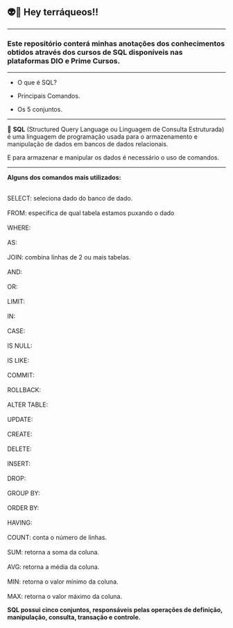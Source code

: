 ## 👽📣 Hey terráqueos!!
---


### Este repositório conterá minhas anotações dos conhecimentos obtidos através dos cursos de SQL disponíveis nas plataformas DIO e Prime Cursos.
---


* O que é SQL?

* Principais Comandos.

* Os 5 conjuntos.

---

🏁 **SQL** (Structured Query Language ou Linguagem de Consulta Estruturada) é uma linguagem de programação usada para o armazenamento e manipulação de dados em bancos de dados relacionais.

E para armazenar e manipular os dados é necessário o uso de comandos.

---

**Alguns dos comandos mais utilizados:**

<br>SELECT: seleciona dado do banco de dado. </br>
<br>FROM: especifica de qual tabela estamos puxando o dado </br> 
<br>WHERE: </br>
<br>AS: </br>
<br>JOIN: combina linhas de 2 ou mais tabelas. </br>
<br>AND: </br>
<br>OR: </br>
<br>LIMIT: </br>
<br>IN: </br>
<br>CASE: </br>
<br>IS NULL: </br>
<br>IS LIKE: </br>
<br>COMMIT: </br>
<br>ROLLBACK: </br>
<br>ALTER TABLE: </br>
<br>UPDATE: </br>
<br>CREATE: </br>
<br>DELETE: </br>
<br>INSERT: </br>
<br>DROP: </br>
<br>GROUP BY: </br>
<br>ORDER BY: </br>
<br>HAVING: </br> 
<br>COUNT: conta o número de linhas. </br>
<br>SUM: retorna a soma da coluna. </br>
<br>AVG: retorna a média da coluna. </br>
<br>MIN: retorna o valor mínimo da coluna. </br>
<br>MAX: retorna o valor máximo da coluna. </br>




**SQL possui cinco conjuntos, responsáveis pelas operações de definição, manipulação, consulta, transação e controle.**




